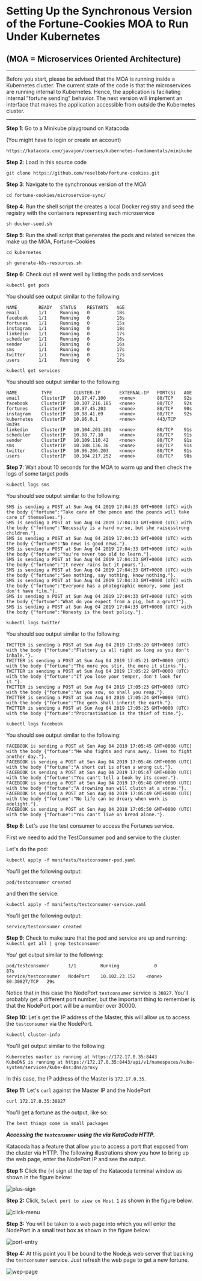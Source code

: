 # Setting Up the Synchronous Version of the Fortune-Cookies MOA to Run Under Kubernetes

## (MOA = Microservices Oriented Architecture)

---- 

Before you start, please be advised that the MOA is running inside a Kubernetes cluster. The current state of the code is that the microservices are running
internal to Kubernetes. Hence, the application is faciliating internal "fortune sending" behavior. The next version will
implement an interface that makes the application accessible from outside the Kubernetes cluster.

---- 

**Step 1**: Go to a Minikube playground on Katacoda

(You might have to login or create an account)

`https://katacoda.com/javajon/courses/kubernetes-fundamentals/minikube`

**Step 2**: Load in this source code

`git clone https://github.com/reselbob/fortune-cookies.git`

**Step 3**: Navigate to the synchronous version of the MOA

`cd fortune-cookies/microservice-sync/`

**Step 4**: Run the shell script the creates a local Docker registry and seed the registry
with the containers representing each microservice 

`sh docker-seed.sh`

**Step 5**: Run the shell script that generates the pods and related services the make up
the MOA, Fortune-Cookies

`cd kubernetes`

`sh generate-k8s-resources.sh`

**Step 6**: Check out all went well by listing the pods and services

`kubectl get pods`

You should see output similar to the following:

```text
NAME        READY   STATUS    RESTARTS   AGE
email       1/1     Running   0          18s
facebook    1/1     Running   0          18s
fortunes    1/1     Running   0          15s
instagram   1/1     Running   0          18s
linkedin    1/1     Running   0          17s
scheduler   1/1     Running   0          16s
sender      1/1     Running   0          16s
sms         1/1     Running   0          17s
twitter     1/1     Running   0          17s
users       1/1     Running   0          16s
```

`kubectl get services`

You should see output similar to the following:

```text
NAME         TYPE        CLUSTER-IP       EXTERNAL-IP   PORT(S)   AGE
email        ClusterIP   10.97.47.100     <none>        80/TCP    92s
facebook     ClusterIP   10.107.216.185   <none>        80/TCP    92s
fortunes     ClusterIP   10.97.45.203     <none>        80/TCP    90s
instagram    ClusterIP   10.98.41.69      <none>        80/TCP    92s
kubernetes   ClusterIP   10.96.0.1        <none>        443/TCP   8m39s
linkedin     ClusterIP   10.104.201.201   <none>        80/TCP    91s
scheduler    ClusterIP   10.98.77.10      <none>        80/TCP    91s
sender       ClusterIP   10.109.110.42    <none>        80/TCP    91s
sms          ClusterIP   10.108.136.36    <none>        80/TCP    91s
twitter      ClusterIP   10.96.206.203    <none>        80/TCP    91s
users        ClusterIP   10.104.217.252   <none>        80/TCP    90s
```


**Step 7**: Wait about 10 seconds for the MOA to warm up and then check the logs of some
target pods

`kubectl logs sms`

You should see output similar to the following:

```text
SMS is sending a POST at Sun Aug 04 2019 17:04:33 GMT+0000 (UTC) with the body {"fortune":"Take care of the pence and the pounds will take care of themselves."}.
SMS is sending a POST at Sun Aug 04 2019 17:04:33 GMT+0000 (UTC) with the body {"fortune":"Necessity is a hard nurse, but she raisesstrong children."}.
SMS is sending a POST at Sun Aug 04 2019 17:04:33 GMT+0000 (UTC) with the body {"fortune":"No news is good news."}.
SMS is sending a POST at Sun Aug 04 2019 17:04:33 GMT+0000 (UTC) with the body {"fortune":"You're never too old to learn."}.
SMS is sending a POST at Sun Aug 04 2019 17:04:33 GMT+0000 (UTC) with the body {"fortune":"It never rains but it pours."}.
SMS is sending a POST at Sun Aug 04 2019 17:04:33 GMT+0000 (UTC) with the body {"fortune":"See nothing, say nothing, know nothing."}.
SMS is sending a POST at Sun Aug 04 2019 17:04:33 GMT+0000 (UTC) with the body {"fortune":"Everyone has a photographic memory, some just don't have film."}.
SMS is sending a POST at Sun Aug 04 2019 17:04:33 GMT+0000 (UTC) with the body {"fortune":"What do you expect from a pig, but a grunt?"}.
SMS is sending a POST at Sun Aug 04 2019 17:04:33 GMT+0000 (UTC) with the body {"fortune":"Honesty is the best policy."}.
```

`kubectl logs twitter`

You should see output similar to the following:

```text
TWITTER is sending a POST at Sun Aug 04 2019 17:05:20 GMT+0000 (UTC) with the body {"fortune":"Flattery is all right so long as you don't inhale."}.
TWITTER is sending a POST at Sun Aug 04 2019 17:05:21 GMT+0000 (UTC) with the body {"fortune":"The more you stir, the more it stinks."}.
TWITTER is sending a POST at Sun Aug 04 2019 17:05:22 GMT+0000 (UTC) with the body {"fortune":"If you lose your temper, don't look for it."}.
TWITTER is sending a POST at Sun Aug 04 2019 17:05:23 GMT+0000 (UTC) with the body {"fortune":"As you sow, so shall you reap."}.
TWITTER is sending a POST at Sun Aug 04 2019 17:05:24 GMT+0000 (UTC) with the body {"fortune":"The geek shall inherit the earth."}.
TWITTER is sending a POST at Sun Aug 04 2019 17:05:25 GMT+0000 (UTC) with the body {"fortune":"Procrastination is the thief of time."}.
```

`kubectl logs facebook`

You should see output similar to the following:

```text
FACEBOOK is sending a POST at Sun Aug 04 2019 17:05:45 GMT+0000 (UTC) with the body {"fortune":"He who fights and runs away, lives to fight another day."}.
FACEBOOK is sending a POST at Sun Aug 04 2019 17:05:46 GMT+0000 (UTC) with the body {"fortune":"A short cut is often a wrong cut."}.
FACEBOOK is sending a POST at Sun Aug 04 2019 17:05:47 GMT+0000 (UTC) with the body {"fortune":"You can't tell a book by its cover."}.
FACEBOOK is sending a POST at Sun Aug 04 2019 17:05:48 GMT+0000 (UTC) with the body {"fortune":"A drowning man will clutch at a straw."}.
FACEBOOK is sending a POST at Sun Aug 04 2019 17:05:49 GMT+0000 (UTC) with the body {"fortune":"No life can be dreary when work is adelight."}.
FACEBOOK is sending a POST at Sun Aug 04 2019 17:05:50 GMT+0000 (UTC) with the body {"fortune":"You can't live on bread alone."}.
```
**Step 8**: Let's use the test consumer to access the Fortunes service.

First we need to add the TestConsumer pod and service to the cluster.

Let's do the pod:

`kubectl apply -f manifests/testconsumer-pod.yaml`

You'll get the following output:

`pod/testconsumer created`

and then the service:

`kubectl apply -f manifests/testconsumer-service.yaml`

You'll get the following output:

`service/testconsumer created`

**Step 9**: Check to make sure that the pod and service are up and running:
`kubectl get all | grep testconsumer`

You' get output similar to the following:

```text
pod/testconsumer       1/1         Running             0                         87s
service/testconsumer   NodePort    10.102.23.152    <none>        80:30827/TCP   29s
```
Notice that in this case the NodePort `testconsumer` service is `30827`. You'll probably get a different
port number, but the important thing to remember is that the NodePort port will be a number over 30000.

**Step 10:** Let's get the IP address of the Master, this will allow us to access the `testconsumer` via the NodePort.

`kubectl cluster-info`

You'll get output similar to the following:

```text
Kubernetes master is running at https://172.17.0.35:8443
KubeDNS is running at https://172.17.0.35:8443/api/v1/namespaces/kube-system/services/kube-dns:dns/proxy
```
In this case, the IP address of the Master is `172.17.0.35`.

**Step 11:** Let's `curl` against the Master IP and the NodePort

`curl 172.17.0.35:30827`

You'll get a fortune as the output, like so:

`The best things come in small packages`

***Accessing the `testconsumer` using the via KataCoda HTTP.***

Katacoda has a feature that allow you to access a port that exposed from the cluster via HTTP. The following 
illustrations show you how to bring up the web page, enter the NodePort IP and see the output.

**Step 1:** Click the (`+`) sign at the top of the Katacoda terminal window as shown in the figure below:

![plus-sign](./images/kata-01.png)

**Step 2:** Click, `Select port to view on Host 1` as shown in the figure below.

![click-menu](./images/kata-02.png)

**Step 3:** You will be taken to a web page into which you will enter the NodePort in a small text box as shown in the
figure below:

![port-entry](./images/kata-03.png)

**Step 4:** At this point you'll be bound to the Node.js web server that backing the `testconsumer` service. Just refresh
the web page to get a new fortune.

![wep-page](./images/kata-04.png)